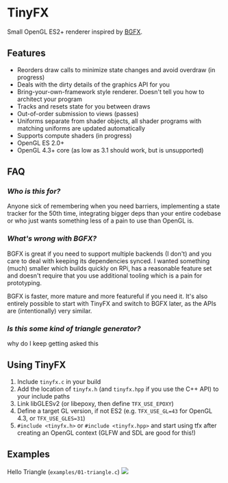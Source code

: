 # TinyFX
Small OpenGL ES2+ renderer inspired by [BGFX](https://github.com/bkaradzic/bgfx).

## Features
- Reorders draw calls to minimize state changes and avoid overdraw (in progress)
- Deals with the dirty details of the graphics API for you
- Bring-your-own-framework style renderer. Doesn't tell you how to architect your program
- Tracks and resets state for you between draws
- Out-of-order submission to views (passes)
- Uniforms separate from shader objects, all shader programs with matching uniforms are updated automatically
- Supports compute shaders (in progress)
- OpenGL ES 2.0+
- OpenGL 4.3+ core (as low as 3.1 should work, but is unsupported)
<!-- - Supports stereo rendering for VR -->

## FAQ
### *Who is this for?*
Anyone sick of remembering when you need barriers, implementing a state tracker for the 50th time, integrating bigger deps than your entire codebase or who just wants something less of a pain to use than OpenGL is.

### *What's wrong with BGFX?*
BGFX is great if you need to support multiple backends (I don't) and you care to deal with keeping its dependencies synced. I wanted something (much) smaller which builds quickly on RPi, has a reasonable feature set and doesn't require that you use additional tooling which is a pain for prototyping.

BGFX is faster, more mature and more featureful if you need it. It's also entirely possible to start with TinyFX and switch to BGFX later, as the APIs are (intentionally) very similar.

### *Is this some kind of triangle generator?*
why do I keep getting asked this

## Using TinyFX
1. Include `tinyfx.c` in your build
2. Add the location of `tinyfx.h` (and `tinyfx.hpp` if you use the C++ API) to your include paths
3. Link libGLESv2 (or libepoxy, then define `TFX_USE_EPOXY`)
4. Define a target GL version, if not ES2 (e.g. `TFX_USE_GL=43` for OpenGL 4.3, or `TFX_USE_GLES=31`)
5. `#include <tinyfx.h>` or `#include <tinyfx.hpp>` and start using tfx after creating an OpenGL context (GLFW and SDL are good for this!)

## Examples

Hello Triangle (`examples/01-triangle.c`)
![](https://github.com/shakesoda/tinyfx/raw/master/examples/01-triangle.png)

<!-- Hello C++ (`examples/hello_cpp.cpp) -->
<!-- Transient buffers -->
<!-- Compute -->
<!-- Shadows -->
<!-- ImGui -->
<!-- Skeletal animation? -->
